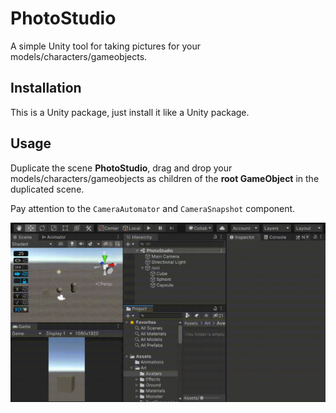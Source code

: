 # PhotoStudio

A simple Unity tool for taking pictures for your models/characters/gameobjects.

## Installation

This is a Unity package, just install it like a Unity package.

## Usage

Duplicate the scene **PhotoStudio**, drag and drop your models/characters/gameobjects as children of the **root GameObject** in the duplicated scene.

Pay attention to the `CameraAutomator` and `CameraSnapshot` component.

![demo](./Documentation~/demo.gif)
